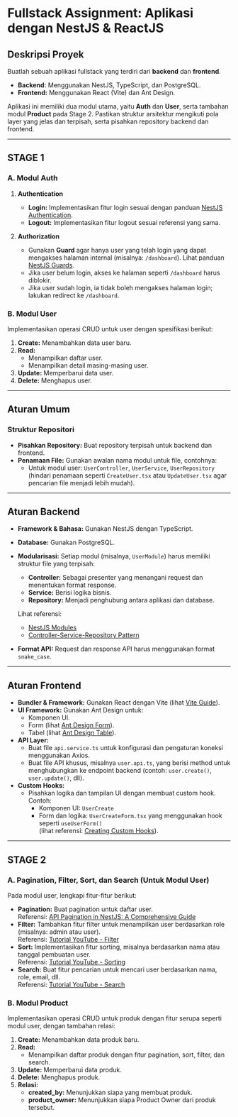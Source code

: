 
# Fullstack Assignment: Aplikasi dengan NestJS & ReactJS

## Deskripsi Proyek
Buatlah sebuah aplikasi fullstack yang terdiri dari **backend** dan **frontend**.  
- **Backend:** Menggunakan NestJS, TypeScript, dan PostgreSQL.  
- **Frontend:** Menggunakan React (Vite) dan Ant Design.

Aplikasi ini memiliki dua modul utama, yaitu **Auth** dan **User**, serta tambahan modul **Product** pada Stage 2. Pastikan struktur arsitektur mengikuti pola layer yang jelas dan terpisah, serta pisahkan repository backend dan frontend.

---

## STAGE 1

### A. Modul Auth

1. **Authentication**
   - **Login:** Implementasikan fitur login sesuai dengan panduan [NestJS Authentication](https://docs.nestjs.com/security/authentication).
   - **Logout:** Implementasikan fitur logout sesuai referensi yang sama.

2. **Authorization**
   - Gunakan **Guard** agar hanya user yang telah login yang dapat mengakses halaman internal (misalnya: `/dashboard`). Lihat panduan [NestJS Guards](https://docs.nestjs.com/guards).
   - Jika user belum login, akses ke halaman seperti `/dashboard` harus diblokir.
   - Jika user sudah login, ia tidak boleh mengakses halaman login; lakukan redirect ke `/dashboard`.

### B. Modul User

Implementasikan operasi CRUD untuk user dengan spesifikasi berikut:

1. **Create:** Menambahkan data user baru.  
2. **Read:**  
   - Menampilkan daftar user.  
   - Menampilkan detail masing-masing user.
3. **Update:** Memperbarui data user.  
4. **Delete:** Menghapus user.

---

## Aturan Umum

### Struktur Repositori
- **Pisahkan Repository:** Buat repository terpisah untuk backend dan frontend.
- **Penamaan File:** Gunakan awalan nama modul untuk file, contohnya:
  - Untuk modul user: `UserController`, `UserService`, `UserRepository`  
  (hindari penamaan seperti `CreateUser.tsx` atau `UpdateUser.tsx` agar pencarian file menjadi lebih mudah).

---

## Aturan Backend

- **Framework & Bahasa:** Gunakan NestJS dengan TypeScript.
- **Database:** Gunakan PostgreSQL.
- **Modularisasi:** Setiap modul (misalnya, `UserModule`) harus memiliki struktur file yang terpisah:
  - **Controller:** Sebagai presenter yang menangani request dan menentukan format response.
  - **Service:** Berisi logika bisnis.
  - **Repository:** Menjadi penghubung antara aplikasi dan database.

  Lihat referensi:  
  - [NestJS Modules](https://docs.nestjs.com/modules)  
  - [Controller-Service-Repository Pattern](https://www.linkedin.com/pulse/controller-service-repository-pattern-comprehensive-guide-shikder-azicc/)

- **Format API:** Request dan response API harus menggunakan format `snake_case`.

---

## Aturan Frontend

- **Bundler & Framework:** Gunakan React dengan Vite (lihat [Vite Guide](https://vite.dev/guide/)).
- **UI Framework:** Gunakan Ant Design untuk:
  - Komponen UI.
  - Form (lihat [Ant Design Form](https://ant.design/components/form)).
  - Tabel (lihat [Ant Design Table](https://ant.design/components/table)).
- **API Layer:**
  - Buat file `api.service.ts` untuk konfigurasi dan pengaturan koneksi menggunakan Axios.
  - Buat file API khusus, misalnya `user.api.ts`, yang berisi method untuk menghubungkan ke endpoint backend (contoh: `user.create()`, `user.update()`, dll).
- **Custom Hooks:**
  - Pisahkan logika dan tampilan UI dengan membuat custom hook. Contoh:
    - Komponen UI: `UserCreate`
    - Form dan logika: `UserCreateForm.tsx` yang menggunakan hook seperti `useUserForm()`  
      (lihat referensi: [Creating Custom Hooks](https://dev.to/rowsanali/creating-custom-hooks-in-react-for-reusable-logic-ne4)).

---

## STAGE 2

### A. Pagination, Filter, Sort, dan Search (Untuk Modul User)

Pada modul user, lengkapi fitur-fitur berikut:
- **Pagination:** Buat pagination untuk daftar user.  
  Referensi: [API Pagination in NestJS: A Comprehensive Guide](https://medium.com/@solomoncodes/api-pagination-in-nestjs-a-comprehensive-guide-25a212f45f08)
- **Filter:** Tambahkan fitur filter untuk menampilkan user berdasarkan role (misalnya: admin atau user).  
  Referensi: [Tutorial YouTube - Filter](https://www.youtube.com/watch?v=OeWqt7677Kw)
- **Sort:** Implementasikan fitur sorting, misalnya berdasarkan nama atau tanggal pembuatan user.  
  Referensi: [Tutorial YouTube - Sorting](https://www.youtube.com/watch?v=OeWqt7677Kw)
- **Search:** Buat fitur pencarian untuk mencari user berdasarkan nama, role, email, dll.  
  Referensi: [Tutorial YouTube - Search](https://www.youtube.com/watch?v=OeWqt7677Kw)

### B. Modul Product

Implementasikan operasi CRUD untuk produk dengan fitur serupa seperti modul user, dengan tambahan relasi:
1. **Create:** Menambahkan data produk baru.
2. **Read:**  
   - Menampilkan daftar produk dengan fitur pagination, sort, filter, dan search.
3. **Update:** Memperbarui data produk.
4. **Delete:** Menghapus produk.
5. **Relasi:**  
   - **created_by:** Menunjukkan siapa yang membuat produk.  
   - **product_owner:** Menunjukkan siapa Product Owner dari produk tersebut.
